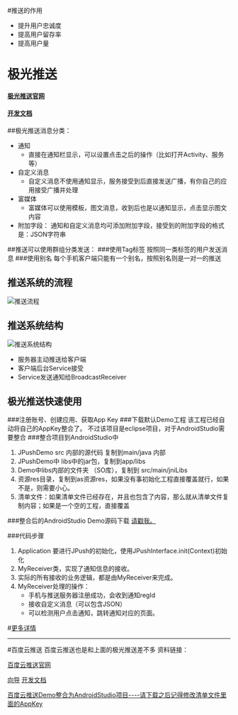 #推送的作用
- 提升用户忠诚度
- 提高用户留存率
- 提高用户量

# 极光推送 
#### [极光推送官网](http://jpush.cn "极光推送")
#### [开发文档](http://jpush.cn "极光推送")

##极光推送消息分类：
- 通知
	- 直接在通知栏显示，可以设置点击之后的操作（比如打开Activity、服务等）
- 自定义消息
	- 自定义消息不使用通知显示，服务接受到后直接发送广播，有你自己的应用接受广播并处理
- 富媒体
	- 富媒体可以使用模板，图文消息，收到后也是以通知显示，点击显示图文内容
- 附加字段： 通知和自定义消息均可添加附加字段，接受到的附加字段的格式是：JSON字符串

##推送可以使用群组分类发送：
###使用Tag标签
按照同一类标签的用户发送消息
###使用别名
每个手机客户端只能有一个别名，按照别名则是一对一的推送


## 推送系统的流程

![推送流程](http://7xj2yt.com1.z0.glb.clouddn.com/android_JPush.png)

## 推送系统结构
![推送系统结构](http://7xj2yt.com1.z0.glb.clouddn.com/android_JPush_推送系统结构.png)

- 服务器主动推送给客户端
- 客户端后台Service接受
- Service发送通知给BroadcastReceiver

## 极光推送快速使用
###注册账号、创建应用、获取App Key
###下载默认Demo工程
该工程已经自动将自己的AppKey整合了。
不过该项目是eclipse项目，对于AndroidStudio需要整合
###整合项目到AndroidStudio中
1. JPushDemo src 内部的源代码 复制到main/java 内部
2. JPushDemo中 libs中的jar包，复制到app/libs 
3. Demo中libs内部的文件夹 （SO库），复制到 src/main/jniLibs
4. 资源res目录，复制到as资源res，如果没有事初始化工程直接覆盖就行，如果不是，则需要小心。
5. 清单文件：如果清单文件已经存在，并且也包含了内容，那么就从清单文件复制内容；如果是一个空的工程，直接覆盖

###整合后的AndroidStudio Demo源码下载
[请戳我。](http://7xnhm8.com1.z0.glb.clouddn.com/android_Jwenyue.zip)

###代码步骤
1. Application 要进行JPush的初始化，使用JPushInterface.init(Context)初始化
2. MyReceiver类，实现了通知信息的接收。
3. 实际的所有接收的业务逻辑，都是由MyReceiver来完成。
4. MyReceiver处理的操作：
	- 手机与推送服务器注册成功，会收到通知regId
	- 接收自定义消息（可以包含JSON）
	- 可以检测用户点击通知，跳转通知对应的页面。

#[更多详情](http://7xnhm8.com1.z0.glb.clouddn.com/android_JPush.pdf)


----------

#百度云推送
百度云推送也是和上面的极光推送差不多
资料链接：

[百度云推送官网](http://push.baidu.com/)

[向导](http://push.baidu.com/doc/guide/index)
[开发文档](http://push.baidu.com/doc/android/api)

[百度云推送Demo整合为AndroidStudio项目----请下载之后记得修改清单文件里面的AppKey](http://7xnhm8.com1.z0.glb.clouddn.com/android_BDPushDemo.zip)

